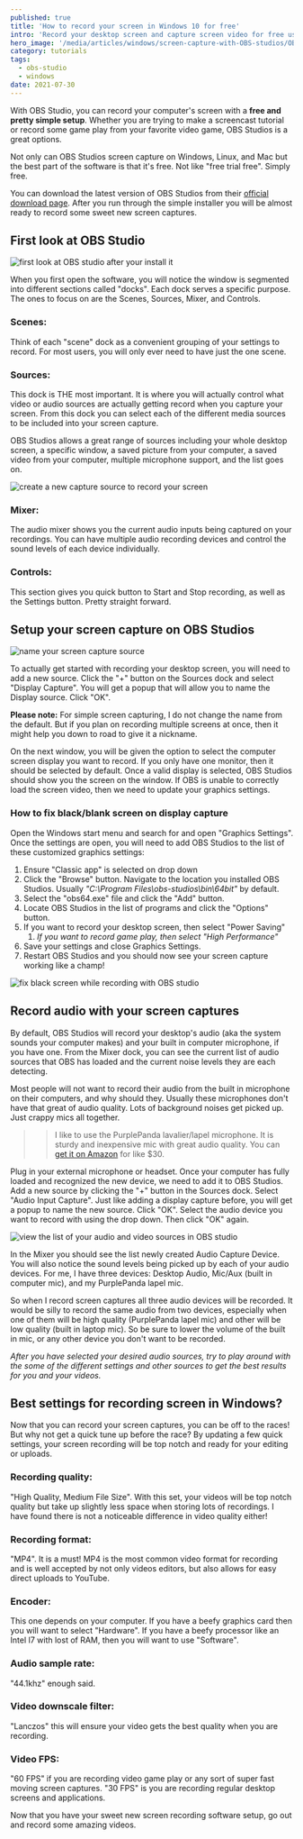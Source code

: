 ```yaml
---
published: true
title: 'How to record your screen in Windows 10 for free'
intro: 'Record your desktop screen and capture screen video for free using OBS Studio. This free software is cross platform and works on Windows, Linux, or Mac.'
hero_image: '/media/articles/windows/screen-capture-with-OBS-studios/OBS_STUDIOS-featured.png'
category: tutorials
tags:
  - obs-studio
  - windows
date: 2021-07-30
---
```


With OBS Studio, you can record your computer's screen with a **free and pretty simple setup**. Whether you are trying to make a screencast tutorial or record some game play from your favorite video game, OBS Studios is a great options.

Not only can OBS Studios screen capture on Windows, Linux, and Mac but the best part of the software is that it's free. Not like "free trial free". Simply free.

You can download the latest version of OBS Studios from their [official download page](https://obsproject.com/downloa). After you run through the simple installer you will be almost ready to record some sweet new screen captures.


## First look at OBS Studio

![first look at OBS studio after your install it](/media/articles/windows/screen-capture-with-OBS-studios/OBS_STUDIOS-initial-screen.png)

When you first open the software, you will notice the window is segmented into different sections called "docks". Each dock serves a specific purpose. The ones to focus on are the Scenes, Sources, Mixer, and Controls.

### Scenes:

Think of each "scene" dock as a convenient grouping of your settings to record. For most users, you will only ever need to have just the one scene.

### Sources:

This dock is THE most important. It is where you will actually control what video or audio sources are actually getting record when you capture your screen. From this dock you can select each of the different media sources to be included into your screen capture. 

OBS Studios allows a great range of sources including your whole desktop screen, a specific window, a saved picture from your computer, a saved video from your computer, multiple microphone support, and the list goes on.

![create a new capture source to record your screen](/media/articles/windows/screen-capture-with-OBS-studios/OBS_STUDIOS-sources-list.png)

### Mixer:

The audio mixer shows you the current audio inputs being captured on your recordings. You can have multiple audio recording devices and control the sound levels of each device individually.


### Controls:

This section gives you quick button to Start and Stop recording, as well as the Settings button. Pretty straight forward.


## Setup your screen capture on OBS Studios

![name your screen capture source](/media/asset::assets::articles/windows/screen-capture-with-OBS-studios/OBS_STUDIOS-add-new-display-capture-popup.png)

To actually get started with recording your desktop screen, you will need to add a new source. Click the "+" button on the Sources dock and select "Display Capture". You will get a popup that will allow you to name the Display source. Click "OK".

**Please note:** For simple screen capturing, I do not change the name from the default. But if you plan on recording multiple screens at once, then it might help you down to road to give it a nickname.

On the next window, you will be given the option to select the computer screen display you want to record. If you only have one monitor, then it should be selected by default. Once a valid display is selected, OBS Studios should show you the screen on the window. If OBS is unable to correctly load the screen video, then we need to update your graphics settings.

### How to fix black/blank screen on display capture

Open the Windows start menu and search for and open "Graphics Settings". Once the settings are open, you will need to add OBS Studios to the list of these customized graphics settings:

1. Ensure "Classic app" is selected on drop down
2. Click the "Browse" button. Navigate to the location you installed OBS Studios. Usually _"C:\Program Files\obs-studios\bin\64bit\"_ by default.
3. Select the "obs64.exe" file and click the "Add" button.
4. Locate OBS Studios in the list of programs and click the "Options" button.
5. If you want to record your desktop screen, then select "Power Saving"
   1. _If you want to record game play, then select "High Performance"_
6. Save your settings and close Graphics Settings.
7. Restart OBS Studios and you should now see your screen capture working like a champ!

![fix black screen while recording with OBS studio](/media/articles/windows/screen-capture-with-OBS-studios/OBS_STUDIOS-graphics-settings-update.png)

## Record audio with your screen captures

By default, OBS Studios will record your desktop's audio (aka the system sounds your computer makes) and your built in computer microphone, if you have one. From the Mixer dock, you can see the current list of audio sources that OBS has loaded and the current noise levels they are each detecting.

Most people will not want to record their audio from the built in microphone on their computers, and why should they. Usually these microphones don't have that great of audio quality. Lots of background noises get picked up. Just crappy mics all together.

>> I like to use the PurplePanda lavalier/lapel microphone. It is sturdy and inexpensive mic with great audio quality. You can [get it on Amazon](https://amzn.to/39sj7uW) for like $30.

Plug in your external microphone or headset. Once your computer has fully loaded and recognized the new device, we need to add it to OBS Studios. Add a new source by clicking the "+" button in the Sources dock. Select "Audio Input Capture". Just like adding a display capture before, you will get a popup to name the new source. Click "OK". Select the audio device you want to record with using the drop down. Then click "OK" again.

![view the list of your audio and video sources in OBS studio](/media/articles/windows/screen-capture-with-OBS-studios/OBS_STUDIOS-audio-sources-and-mixer.png)

In the Mixer you should see the list newly created Audio Capture Device. You will also notice the sound levels being picked up by each of your audio devices. For me, I have three devices: Desktop Audio, Mic/Aux (built in computer mic), and my PurplePanda lapel mic. 

So when I record screen captures all three audio devices will be recorded. It would be silly to record the same audio from two devices, especially when one of them will be high quality (PurplePanda lapel mic) and other will be low quality (built in laptop mic). So be sure to lower the volume of the built in mic, or any other device you don't want to be recorded.

_After you have selected your desired audio sources, try to play around with the some of the different settings and other sources to get the best results for you and your videos._

## Best settings for recording screen in Windows?

Now that you can record your screen captures, you can be off to the races! But why not get a quick tune up before the race? By updating a few quick settings, your screen recording will be top notch and ready for your editing or uploads.

### Recording quality:
"High Quality, Medium File Size". With this set, your videos will be top notch quality but take up slightly less space when storing lots of recordings. I have found there is not a noticeable difference in video quality either!

### Recording format:

"MP4". It is a must! MP4 is the most common video format for recording and is well accepted by not only videos editors, but also allows for easy direct uploads to YouTube.

### Encoder:

This one depends on your computer. If you have a beefy graphics card then you will want to select "Hardware". If you have a beefy processor like an Intel I7 with lost of RAM, then you will want to use "Software".

### Audio sample rate:

"44.1khz" enough said.

### Video downscale filter:

"Lanczos" this will ensure your video gets the best quality when you are recording.

### Video FPS:
"60 FPS" if you are recording video game play or any sort of super fast moving screen captures. "30 FPS" is you are recording regular desktop screens and applications.

Now that you have your sweet new screen recording software setup, go out and record some amazing videos.